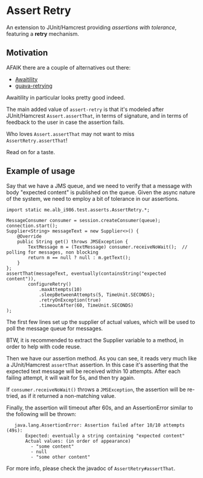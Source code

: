 # Assert Retry

An extension to JUnit/Hamcrest providing _assertions with tolerance_, featuring a __retry__ mechanism.


## Motivation

AFAIK there are a couple of alternatives out there:
 
- [Awaitility](https://github.com/awaitility/awaitility)
- [guava-retrying](https://github.com/rholder/guava-retrying)

Awaitility in particular looks pretty good indeed.

The main added value of `assert-retry` is that it's modeled after JUnit/Hamcrest `Assert.assertThat`,
in terms of signature, and in terms of feedback to the user in case the assertion fails.

Who loves `Assert.assertThat` may not want to miss `AssertRetry.assertThat`!

Read on for a taste.


## Example of usage

Say that we have a JMS queue, and we need to verify that a message with body "expected content" is published on the queue.
Given the async nature of the system, we need to employ a bit of tolerance in our assertions.

    import static me.alb_i986.test.asserts.AssertRetry.*;
      
    MessageConsumer consumer = session.createConsumer(queue);
    connection.start();
    Supplier<String> messageText = new Supplier<>() {
        @Override
        public String get() throws JMSException {
            TextMessage m = (TextMessage) consumer.receiveNoWait();  // polling for messages, non blocking
            return m == null ? null : m.getText();
        }
    };
    assertThat(messageText, eventually(containsString("expected content")),
            configureRetry()
                .maxAttempts(10)
                .sleepBetweenAttempts(5, TimeUnit.SECONDS);
                .retryOnException(true)
                .timeoutAfter(60, TimeUnit.SECONDS)
    );

The first few lines set up the supplier of actual values, which will be used to poll the message queue for messages.

BTW, it is recommended to extract the Supplier variable to a method, in order to help with code reuse.

Then we have our assertion method.
As you can see, it reads very much like a JUnit/Hamcrest `assertThat` assertion.
In this case it's asserting that the expected text message will be received within 10 attempts.
After each failing attempt, it will wait for 5s, and then try again.

If `consumer.receiveNoWait()` throws a `JMSException`, the assertion will be re-tried,
as if it returned a non-matching value.

Finally, the assertion will timeout after 60s, and an AssertionError similar to the following will be thrown:

       java.lang.AssertionError: Assertion failed after 10/10 attempts (49s):
           Expected: eventually a string containing "expected content"
           Actual values: (in order of appearance)
             - "some content"
             - null
             - "some other content"

For more info, please check the javadoc of `AssertRetry#assertThat`.

